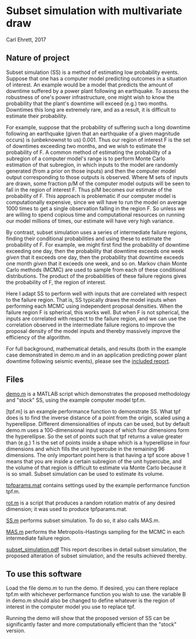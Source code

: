 # Subset simulation with multivariate draw
Carl Ehrett, 2017

## Nature of project
Subset simulation (SS) is a method of estimating low probability events. Suppose that one has a computer model predicting outcomes in a situation of interest. An example would be a model that predicts the amount of downtime suffered by a power plant following an earthquake. To assess the robustness of one's power infrastructure, one might wish to know the probability that the plant's downtime will exceed (e.g.) two months. Downtimes this long are extremely rare, and as a result, it is difficult to estimate their probability. 

For example, suppose that the probability of suffering such a long downtime following an earthquake (given that an earthquake of a given magnitude occurs) is (unbeknownst to us) 0.001. Thus our region of interest F is the set of downtimes exceeding two months, and we wish to estimate the probability of F. A common method of estimating the probability of a subregion of a computer model's range is to perform Monte Carlo estimation of that subregion, in which inputs to the model are randomly generated (from a prior on those inputs) and then the computer model output corresponding to those outputs is observed. Where M sets of inputs are drawn, some fraction p/M of the computer model outputs will be seen to fall in the region of interest F. Thus p/M becomes our estimate of the probability of F. This approach is problematic if our computer model is computationally expensive, since we will have to run the model on average 1000 times to get a single observation falling in the region F. So unless we are willing to spend copious time and computational resources on running our model millions of times, our estimate will have very high variance.

By contrast, subset simulation uses a series of intermediate failure regions, finding their conditional probabilities and using these to estimate the probability of F. For example, we might first find the probability of downtime exceeding one day, then the probability that downtime exceeds one week *given* that it exceeds one day, then the probability that downtime exceeds one month *given* that it exceeds one week, and so on. Markov chain Monte Carlo methods (MCMC) are used to sample from each of these conditional distributions. The product of the probabilities of these failure regions gives the probability of F, the region of interest.

Here I adapt SS to perform well with inputs that are correlated with respect to the failure region. That is, SS typically draws the model inputs when performing each MCMC using independent proposal densities. When the failure region F is spherical, this works well. But when F is not spherical, the inputs are correlated with respect to the failure region, and we can use the correlation observed in the intermediate failure regions to improve the proposal density of the model inputs and thereby massively improve the efficiency of the algorithm.

For full background, mathematical details, and results (both in the example case demonstrated in demo.m and in an application predicting power plant downtime following seismic events), please see the [included report](subset_simulation.pdf).

## Files
[demo.m](demo.m) is a MATLAB script which demonstrates the proposed methodology and "stock" SS, using the example computer model tpf.m.

[tpf.m] is an example performance function to demonstrate SS. What tpf does is to find the inverse distance of a point from the origin, scaled using a hyperellipse. Different dimensionalities of inputs can be used, but by default demo.m uses a 100-dimensional input space of which four dimensions form the hyperellipse. So the set of points such that tpf returns a value greater than (e.g.) 1 is the set of points inside a shape which is a hyperellipse in four dimensions and which fills the unit hypercube in the remaining 96 dimensions. The only important point here is that having a tpf score above 1 means that you are inside a certain subregion of the unit hypercube, and the volume of that region is difficult to estimate via Monte Carlo because it is so small. Subset simulation can be used to estimate its volume.

[tpfparams.mat](tpfparams.mat) contains settings used by the example performance function tpf.m.

[rot.m](rot.m) is a script that produces a random rotation matrix of any desired dimension; it was used to produce tpfparams.mat.

[SS.m](SS.m) performs subset simulation. To do so, it also calls MAS.m.

[MAS.m](MAS.m) performs the Metropolis-Hastings sampling for the MCMC in each intermediate failure region.

[subset_simulation.pdf](subset_simulation.pdf) This report describes in detail subset simulation, the proposed alteration of subset simulation, and the results achieved thereby.

## To use this software

Load the file demo.m to run the demo. If desired, you can there replace tpf.m with whichever performance function you wish to use. the variable B in demo.m should also be changed to define whatever is the region of interest in the computer model you use to replace tpf.

Running the demo will show that the proposed version of SS can be significantly faster and more computationally efficient than the "stock" version.
